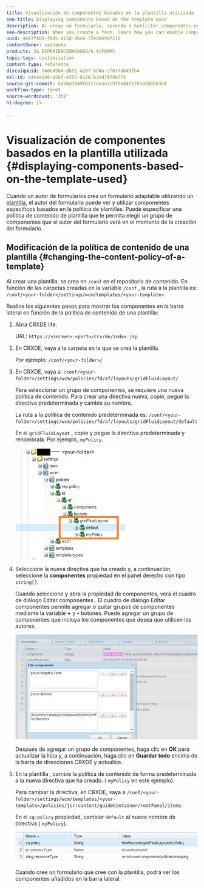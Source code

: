 ```yaml
---
title: Visualización de componentes basados en la plantilla utilizada
seo-title: Displaying components based on the template used
description: Al crear un formulario, aprenda a habilitar componentes en la barra lateral en función de la plantilla seleccionada.
seo-description: When you create a form, learn how you can enable components in the sidebar based on the template selected.
uuid: 4e87f400-fb45-413d-9be8-72edbe99f210
contentOwner: sashanka
products: SG_EXPERIENCEMANAGER/6.4/FORMS
topic-tags: customization
content-type: reference
discoiquuid: 940e45b4-dbf1-4207-bd4a-cf677d645fb4
exl-id: a4cee2e6-a56f-4355-8176-b3ed7478a775
source-git-commit: bd94d3949f0117aa3e1c9f0e84f7293a5d6b03b4
workflow-type: tm+mt
source-wordcount: '352'
ht-degree: 1%

---
```


# Visualización de componentes basados en la plantilla utilizada {#displaying-components-based-on-the-template-used}

Cuando un autor de formularios crea un formulario adaptable utilizando un [plantilla](/help/forms/using/template-editor.md), el autor del formulario puede ver y utilizar componentes específicos basados en la política de plantillas. Puede especificar una política de contenido de plantilla que le permita elegir un grupo de componentes que el autor del formulario verá en el momento de la creación del formulario.

## Modificación de la política de contenido de una plantilla {#changing-the-content-policy-of-a-template}

Al crear una plantilla, se crea en `/conf` en el repositorio de contenido. En función de las carpetas creadas en la variable `/conf` , la ruta a la plantilla es: `/conf/<your-folder>/settings/wcm/templates/<your-template>`.

Realice los siguientes pasos para mostrar los componentes en la barra lateral en función de la política de contenido de una plantilla:

1. Abra CRXDE lite.

   URL: `https://<server>:<port>/crx/de/index.jsp`

1. En CRXDE, vaya a la carpeta en la que se crea la plantilla.

   Por ejemplo: `/conf/<your-folder>/`

1. En CRXDE, vaya a: `/conf/<your-folder>/settings/wcm/policies/fd/af/layouts/gridFluidLayout/`

   Para seleccionar un grupo de componentes, se requiere una nueva política de contenido. Para crear una directiva nueva, copie, pegue la directiva predeterminada y cambie su nombre.

   La ruta a la política de contenido predeterminada es: `/conf/<your-folder>/settings/wcm/policies/fd/af/layouts/gridFluidLayout/default`

   En el `gridFluidLayout` , copie y pegue la directiva predeterminada y renómbrala. Por ejemplo, `myPolicy`.

   ![Copia de directivas predeterminadas](assets/crx-default1.png)

1. Seleccione la nueva directiva que ha creado y, a continuación, seleccione la **componentes** propiedad en el panel derecho con tipo `string[]`.

   Cuando seleccione y abra la propiedad de componentes, verá el cuadro de diálogo Editar componentes . El cuadro de diálogo Editar componentes permite agregar o quitar grupos de componentes mediante la variable **+** y **-** botones. Puede agregar un grupo de componentes que incluya los componentes que desea que utilicen los autores.

   ![Agregar o quitar componentes de la directiva](assets/add-components-list1.png)

   Después de agregar un grupo de componentes, haga clic en **OK** para actualizar la lista y, a continuación, haga clic en **Guardar todo** encima de la barra de direcciones CRXDE y actualice.

1. En la plantilla , cambie la política de contenido de forma predeterminada a la nueva directiva que ha creado. ( `myPolicy` en este ejemplo).

   Para cambiar la directiva, en CRXDE, vaya a `/conf/<your-folder>/settings/wcm/templates/<your-template>/policies/jcr:content/guideContainer/rootPanel/items`.

   En el `cq:policy` propiedad, cambiar `default` al nuevo nombre de directiva ( `myPolicy`).

   ![Política de contenido de plantilla actualizada](assets/updated-policy.png)

   Cuando cree un formulario que cree con la plantilla, podrá ver los componentes añadidos en la barra lateral.
